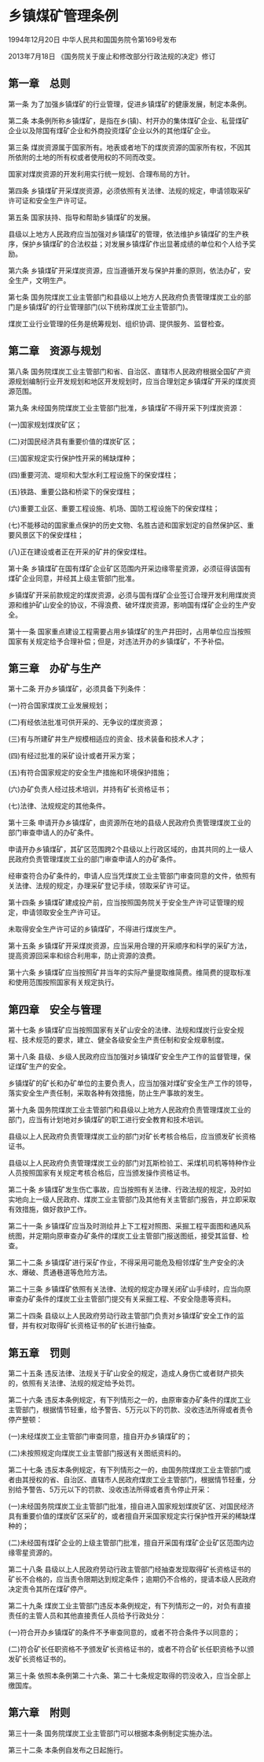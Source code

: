 # 乡镇煤矿管理条例

1994年12月20日 中华人民共和国国务院令第169号发布

2013年7月18日 《国务院关于废止和修改部分行政法规的决定》修订

<!-- INFO END -->

## 第一章　总则

第一条 为了加强乡镇煤矿的行业管理，促进乡镇煤矿的健康发展，制定本条例。

第二条 本条例所称乡镇煤矿，是指在乡(镇)、村开办的集体煤矿企业、私营煤矿企业以及除国有煤矿企业和外商投资煤矿企业以外的其他煤矿企业。

第三条 煤炭资源属于国家所有。地表或者地下的煤炭资源的国家所有权，不因其所依附的土地的所有权或者使用权的不同而改变。

国家对煤炭资源的开发利用实行统一规划、合理布局的方针。

第四条 乡镇煤矿开采煤炭资源，必须依照有关法律、法规的规定，申请领取采矿许可证和安全生产许可证。

第五条 国家扶持、指导和帮助乡镇煤矿的发展。

县级以上地方人民政府应当加强对乡镇煤矿的管理，依法维护乡镇煤矿的生产秩序，保护乡镇煤矿的合法权益；对发展乡镇煤矿作出显著成绩的单位和个人给予奖励。

第六条 乡镇煤矿开采煤炭资源，应当遵循开发与保护并重的原则，依法办矿，安全生产，文明生产。

第七条 国务院煤炭工业主管部门和县级以上地方人民政府负责管理煤炭工业的部门是乡镇煤矿的行业管理部门(以下统称煤炭工业主管部门)。

煤炭工业行业管理的任务是统筹规划、组织协调、提供服务、监督检查。

## 第二章　资源与规划

第八条 国务院煤炭工业主管部门和省、自治区、直辖市人民政府根据全国矿产资源规划编制行业开发规划和地区开发规划时，应当合理划定乡镇煤矿开采的煤炭资源范围。

第九条 未经国务院煤炭工业主管部门批准，乡镇煤矿不得开采下列煤炭资源：

(一)国家规划煤炭矿区；

(二)对国民经济具有重要价值的煤炭矿区；

(三)国家规定实行保护性开采的稀缺煤种；

(四)重要河流、堤坝和大型水利工程设施下的保安煤柱；

(五)铁路、重要公路和桥梁下的保安煤柱；

(六)重要工业区、重要工程设施、机场、国防工程设施下的保安煤柱；

(七)不能移动的国家重点保护的历史文物、名胜古迹和国家划定的自然保护区、重要风景区下的保安煤柱；

(八)正在建设或者正在开采的矿井的保安煤柱。

第十条 乡镇煤矿在国有煤矿企业矿区范围内开采边缘零星资源，必须征得该国有煤矿企业同意，并经其上级主管部门批准。

乡镇煤矿开采前款规定的煤炭资源，必须与国有煤矿企业签订合理开发利用煤炭资源和维护矿山安全的协议，不得浪费、破坏煤炭资源，影响国有煤矿企业的生产安全。

第十一条 国家重点建设工程需要占用乡镇煤矿的生产井田时，占用单位应当按照国家有关规定给予合理补偿；但是，对违法开办的乡镇煤矿，不予补偿。

## 第三章　办矿与生产

第十二条 开办乡镇煤矿，必须具备下列条件：

(一)符合国家煤炭工业发展规划；

(二)有经依法批准可供开采的、无争议的煤炭资源；

(三)有与所建矿井生产规模相适应的资金、技术装备和技术人才；

(四)有经过批准的采矿设计或者开采方案；

(五)有符合国家规定的安全生产措施和环境保护措施；

(六)办矿负责人经过技术培训，并持有矿长资格证书；

(七)法律、法规规定的其他条件。

第十三条 申请开办乡镇煤矿，由资源所在地的县级人民政府负责管理煤炭工业的部门审查申请人的办矿条件。

申请开办乡镇煤矿，其矿区范围跨2个县级以上行政区域的，由其共同的上一级人民政府负责管理煤炭工业的部门审查申请人的办矿条件。

经审查符合办矿条件的，申请人应当凭煤炭工业主管部门审查同意的文件，依照有关法律、法规的规定，办理采矿登记手续，领取采矿许可证。

第十四条 乡镇煤矿建成投产前，应当按照国务院关于安全生产许可证管理的规定，申请领取安全生产许可证。

未取得安全生产许可证的乡镇煤矿，不得进行煤炭生产。

第十五条 乡镇煤矿开采煤炭资源，应当采用合理的开采顺序和科学的采矿方法，提高资源回采率和综合利用率，防止资源的浪费。

第十六条 乡镇煤矿应当按照矿井当年的实际产量提取维简费。维简费的提取标准和使用范围按照国家有关规定执行。

## 第四章　安全与管理

第十七条 乡镇煤矿应当按照国家有关矿山安全的法律、法规和煤炭行业安全规程、技术规范的要求，建立、健全各级安全生产责任制和安全规章制度。

第十八条 县级、乡级人民政府应当加强对乡镇煤矿安全生产工作的监督管理，保证煤矿生产的安全。

乡镇煤矿的矿长和办矿单位的主要负责人，应当加强对煤矿安全生产工作的领导，落实安全生产责任制，采取各种有效措施，防止生产事故的发生。

第十九条 国务院煤炭工业主管部门和县级以上地方人民政府负责管理煤炭工业的部门，应当有计划地对乡镇煤矿的职工进行安全教育和技术培训。

县级以上人民政府负责管理煤炭工业的部门对矿长考核合格后，应当颁发矿长资格证书。

县级以上人民政府负责管理煤炭工业的部门对瓦斯检验工、采煤机司机等特种作业人员按照国家有关规定考核合格后，应当颁发操作资格证书。

第二十条 乡镇煤矿发生伤亡事故，应当按照有关法律、行政法规的规定，及时如实地向上一级人民政府、煤炭工业主管部门及其他有关主管部门报告，并立即采取有效措施，做好救护工作。

第二十一条 乡镇煤矿应当及时测绘井上下工程对照图、采掘工程平面图和通风系统图，并定期向原审查办矿条件的煤炭工业主管部门报送图纸，接受其监督、检查。

第二十二条 乡镇煤矿进行采矿作业，不得采用可能危及相邻煤矿生产安全的决水、爆破、贯通巷道等危险方法。

第二十三条 乡镇煤矿依照有关法律、法规的规定办理关闭矿山手续时，应当向原审查办矿条件的煤炭工业主管部门提交有关采掘工程、不安全隐患等资料。

第二十四条 县级以上人民政府劳动行政主管部门负责对乡镇煤矿安全工作的监督，并有权对取得矿长资格证书的矿长进行抽查。

## 第五章　罚则

第二十五条 违反法律、法规关于矿山安全的规定，造成人身伤亡或者财产损失的，依照有关法律、法规的规定给予处罚。

第二十六条 违反本条例规定，有下列情形之一的，由原审查办矿条件的煤炭工业主管部门，根据情节轻重，给予警告、5万元以下的罚款、没收违法所得或者责令停产整顿：

(一)未经煤炭工业主管部门审查同意，擅自开办乡镇煤矿的；

(二)未按照规定向煤炭工业主管部门报送有关图纸资料的。

第二十七条 违反本条例规定，有下列情形之一的，由国务院煤炭工业主管部门或者由其授权的省、自治区、直辖市人民政府煤炭工业主管部门，根据情节轻重，分别给予警告、5万元以下的罚款、没收违法所得或者责令停止开采：

(一)未经国务院煤炭工业主管部门批准，擅自进入国家规划煤炭矿区、对国民经济具有重要价值的煤炭矿区采矿的，或者擅自开采国家规定实行保护性开采的稀缺煤种的；

(二)未经国有煤矿企业的上级主管部门批准，擅自开采国有煤矿企业矿区范围内边缘零星资源的。

第二十八条 县级以上人民政府劳动行政主管部门经抽查发现取得矿长资格证书的矿长不合格的，应当责令限期达到规定条件；逾期仍不合格的，提请本级人民政府决定责令其所在煤矿停产。

第二十九条 煤炭工业主管部门违反本条例规定，有下列情形之一的，对负有直接责任的主管人员和其他直接责任人员给予行政处分：

(一)符合开办乡镇煤矿的条件不予审查同意的，或者不符合条件予以同意的；

(二)符合矿长任职资格不予颁发矿长资格证书的，或者不符合矿长任职资格予以颁发矿长资格证书的。

第三十条 依照本条例第二十六条、第二十七条规定取得的罚没收入，应当全部上缴国库。

## 第六章　附则

第三十一条 国务院煤炭工业主管部门可以根据本条例制定实施办法。

第三十二条 本条例自发布之日起施行。

